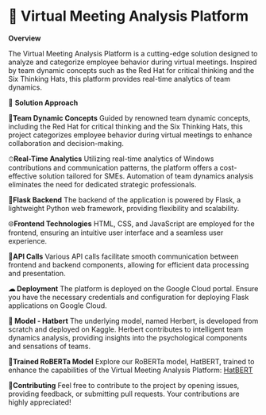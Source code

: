 # 🚀 Virtual Meeting Analysis Platform

**Overview**

The Virtual Meeting Analysis Platform is a cutting-edge solution designed to analyze and categorize employee behavior during virtual meetings. Inspired by team dynamic concepts such as the Red Hat for critical thinking and the Six Thinking Hats, this platform provides real-time analytics of team dynamics.

🎯 **Solution Approach**

🧠**Team Dynamic Concepts**
Guided by renowned team dynamic concepts, including the Red Hat for critical thinking and the Six Thinking Hats, this project categorizes employee behavior during virtual meetings to enhance collaboration and decision-making.

⏱**Real-Time Analytics** 
Utilizing real-time analytics of Windows contributions and communication patterns, the platform offers a cost-effective solution tailored for SMEs. Automation of team dynamics analysis eliminates the need for dedicated strategic professionals.

🐍**Flask Backend** 
The backend of the application is powered by Flask, a lightweight Python web framework, providing flexibility and scalability.

🌐**Frontend Technologies** 
HTML, CSS, and JavaScript are employed for the frontend, ensuring an intuitive user interface and a seamless user experience.

🔄**API Calls** 
Various API calls facilitate smooth communication between frontend and backend components, allowing for efficient data processing and presentation.

**☁ Deployment**
The platform is deployed on the Google Cloud portal. Ensure you have the necessary credentials and configuration for deploying Flask applications on Google Cloud.

**🤖 Model - Hatbert**
The underlying model, named Herbert, is developed from scratch and deployed on Kaggle. Herbert contributes to intelligent team dynamics analysis, providing insights into the psychological components and sensations of teams.

🎩**Trained RoBERTa Model**
Explore our RoBERTa model, HatBERT, trained to enhance the capabilities of the Virtual Meeting Analysis Platform: [HatBERT](https://www.kaggle.com/datasets/shashwatsaini04/hatbert)

**🤝Contributing**
Feel free to contribute to the project by opening issues, providing feedback, or submitting pull requests. Your contributions are highly appreciated!
